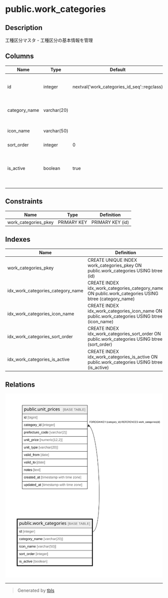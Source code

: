 # public.work_categories

## Description

工種区分マスタ - 工種区分の基本情報を管理

## Columns

| Name | Type | Default | Nullable | Children | Parents | Comment |
| ---- | ---- | ------- | -------- | -------- | ------- | ------- |
| id | integer | nextval('work_categories_id_seq'::regclass) | false | [public.unit_prices](public.unit_prices.md) |  | 工種区分ID（主キー、自動掲番） |
| category_name | varchar(20) |  | false |  |  | 工種区分名（漢字表記） |
| icon_name | varchar(50) |  | false |  |  | アイコンファイル名 |
| sort_order | integer | 0 | false |  |  | 表示順序 |
| is_active | boolean | true | false |  |  | 有効フラグ（TRUE: 有効、FALSE: 無効） |

## Constraints

| Name | Type | Definition |
| ---- | ---- | ---------- |
| work_categories_pkey | PRIMARY KEY | PRIMARY KEY (id) |

## Indexes

| Name | Definition |
| ---- | ---------- |
| work_categories_pkey | CREATE UNIQUE INDEX work_categories_pkey ON public.work_categories USING btree (id) |
| idx_work_categories_category_name | CREATE INDEX idx_work_categories_category_name ON public.work_categories USING btree (category_name) |
| idx_work_categories_icon_name | CREATE INDEX idx_work_categories_icon_name ON public.work_categories USING btree (icon_name) |
| idx_work_categories_sort_order | CREATE INDEX idx_work_categories_sort_order ON public.work_categories USING btree (sort_order) |
| idx_work_categories_is_active | CREATE INDEX idx_work_categories_is_active ON public.work_categories USING btree (is_active) |

## Relations

![er](public.work_categories.svg)

---

> Generated by [tbls](https://github.com/k1LoW/tbls)

